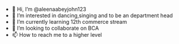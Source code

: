 - 👋 Hi, I’m @aleenaabeyjohn123
- 👀 I’m interested in dancing,singing and to be an department head
- 🌱 I’m currently learning 12th commerce stream
- 💞️ I’m looking to collaborate on BCA
- 📫 How to reach me  to a higher level
  

<!---
aleenaabeyjohn123/aleenaabeyjohn123 is a ✨ special ✨ repository because its `README.md` (this file) appears on your GitHub profile.
You can click the Preview link to take a look at your changes.
--->
